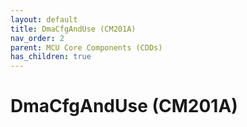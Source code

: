 ```yaml
---
layout: default
title: DmaCfgAndUse (CM201A)
nav_order: 2
parent: MCU Core Components (CDDs)
has_children: true
---
```

# DmaCfgAndUse (CM201A)
